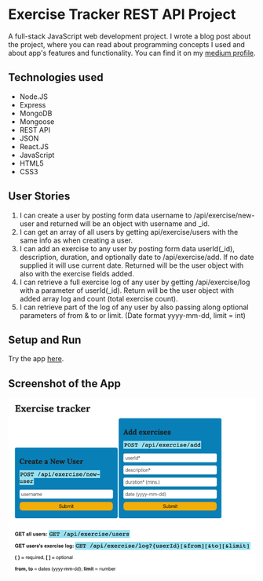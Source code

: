 # Exercise Tracker REST API Project

A full-stack JavaScript web development project. I wrote a blog post about the project, where you can read about programming concepts I used and about app's features and functionality. You can find it on my [medium profile]().

## Technologies used
* Node.JS
* Express
* MongoDB
* Mongoose
* REST API
* JSON
* React.JS
* JavaScript 
* HTML5
* CSS3

## User Stories

1. I can create a user by posting form data username to /api/exercise/new-user and returned will be an object with username and _id.
2. I can get an array of all users by getting api/exercise/users with the same info as when creating a user.
3. I can add an exercise to any user by posting form data userId(_id), description, duration, and optionally date to /api/exercise/add. If no date supplied it will use current date. Returned will be the user object with also with the exercise fields added.
4. I can retrieve a full exercise log of any user by getting /api/exercise/log with a parameter of userId(_id). Return will be the user object with added array log and count (total exercise count).
5. I can retrieve part of the log of any user by also passing along optional parameters of from & to or limit. (Date format yyyy-mm-dd, limit = int)

## Setup and Run

Try the app [here](https://exercise-tracker-lm.glitch.me/).

## Screenshot of the App
![Screenshot of the App](./screenshot.png)